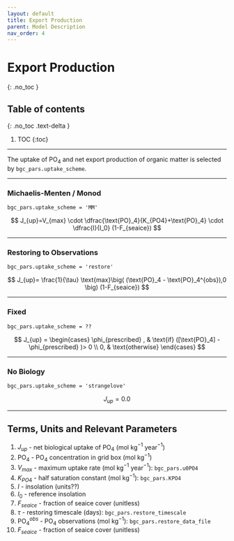 ```yaml
---
layout: default
title: Export Production
parent: Model Description
nav_order: 4
---
```



# Export Production
{: .no_toc }

## Table of contents
{: .no_toc .text-delta }

1. TOC
{:toc}

---

The uptake of PO$_4$ and net export production of organic matter is selected by `bgc_pars.uptake_scheme`.

---

### Michaelis-Menten / Monod

`bgc_pars.uptake_scheme = 'MM'`


$$ J_{up}=V_{max} \cdot \dfrac{\text{PO}_4}{K_{PO4}+\text{PO}_4} \cdot \dfrac{I}{I_0}  (1-F_{seaice}) $$

---

### Restoring to Observations

`bgc_pars.uptake_scheme = 'restore'`

$$ J_{up}= \frac{1}{\tau}   \text{max}\big( (\text{PO}_4 - \text{PO}_4^{obs}),0 \big)   (1-F_{seaice}) $$

---

### Fixed

`bgc_pars.uptake_scheme = ??`

$$
 J_{up}  = \begin{cases}
 	\phi_{prescribed} , &  \text{if}  ([\text{PO}_4] - \phi_{prescribed} )> 0 \\
 	0, & \text{otherwise}
 	\end{cases}
$$

---


### No Biology

`bgc_pars.uptake_scheme = 'strangelove'`

$$ J_{up}= 0.0 $$

---

## Terms, Units and Relevant Parameters

1. $J_{up}$ - net biological uptake of PO$_4$ (mol kg$^{-1}$ year$^{-1}$)
2. $\text{PO}_{4}$ - PO$_4$ concentration in grid box (mol kg$^{-1}$)
3. $V_{max}$ - maximum uptake rate (mol kg$^{-1}$ year$^{-1}$): `bgc_pars.u0PO4`
4. $K_{PO4}$ - half saturation constant (mol kg$^{-1}$): `bgc_pars.KPO4`
5. $I$ - insolation (units??)
6. $I_0$ - reference insolation
7. $F_{seaice}$ - fraction of seaice cover (unitless)
8. $\tau$ - restoring timescale (days): `bgc_pars.restore_timescale`
9. $\text{PO}_4^{obs}$ - PO$_4$ observations (mol kg$^{-1}$): `bgc_pars.restore_data_file`
10. $F_{seaice}$ - fraction of seaice cover (unitless)

